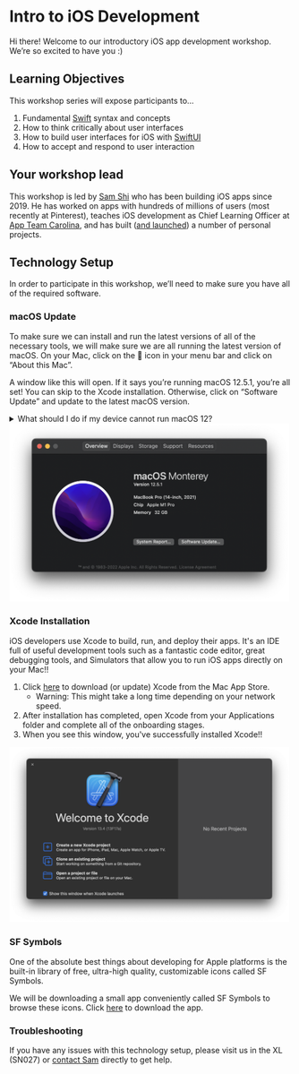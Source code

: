 # Intro to iOS Development

Hi there! Welcome to our introductory iOS app development workshop. We’re so excited to have you :)

## Learning Objectives

This workshop series will expose participants to…

1. Fundamental [Swift](https://developer.apple.com/swift/) syntax and concepts
2. How to think critically about user interfaces
3. How to build user interfaces for iOS with [SwiftUI](https://developer.apple.com/xcode/swiftui/)
4. How to accept and respond to user interaction

## Your workshop lead

This workshop is led by [Sam Shi](https://samuelshi.com) who has been building iOS apps since 2019. He has worked on apps with hundreds of millions of users (most recently at Pinterest), teaches iOS development as Chief Learning Officer at [App Team Carolina](https://appteamcarolina.com), and has built ([and launched](https://apps.apple.com/ph/developer/samuel-shi/id1531813683)) a number of personal projects.

## Technology Setup

In order to participate in this workshop, we’ll need to make sure you have all of the required software.

### macOS Update

To make sure we can install and run the latest versions of all of the necessary tools, we will make sure we are all running the latest version of macOS. On your Mac, click on the  icon in your menu bar and click on “About this Mac”.

A window like this will open. If it says you’re running macOS 12.5.1, you’re all set! You can skip to the Xcode installation. Otherwise, click on “Software Update” and update to the latest macOS version.

<details>
		<summary>What should I do if my device cannot run macOS 12?</summary>
    <a href="https://support.apple.com/en-us/HT212551">Here</a> is a list of devices that can run macOS 12. If you’re device is not supported, reach out to Sam (<a href="mailto:samshi@live.unc.edu">samshi@live.unc.edu</a>), and we will do our best to figure something out.
</details>

<img src="Resources/about-dark.png" width="500px"/>

### Xcode Installation

iOS developers use Xcode to build, run, and deploy their apps. It's an IDE full of useful development tools such as a fantastic code editor, great debugging tools, and Simulators that allow you to run iOS apps directly on your Mac!!

1. Click [here](https://apps.apple.com/us/app/xcode/id497799835?mt=12) to download (or update) Xcode from the Mac App Store.
   - Warning: This might take a long time depending on your network speed.
2. After installation has completed, open Xcode from your Applications folder and complete all of the onboarding stages.
3. When you see this window, you've successfully installed Xcode!!

<img src="Resources/xcode-dark.png" width="500px"/>

### SF Symbols

One of the absolute best things about developing for Apple platforms is the built-in library of free, ultra-high quality, customizable icons called SF Symbols.

We will be downloading a small app conveniently called SF Symbols to browse these icons. Click [here](https://devimages-cdn.apple.com/design/resources/download/SF-Symbols-3.3.dmg) to download the app.

### Troubleshooting

If you have any issues with this technology setup, please visit us in the XL (SN027) or [contact Sam](mailto:samshi@live.unc.edu) directly to get help.
